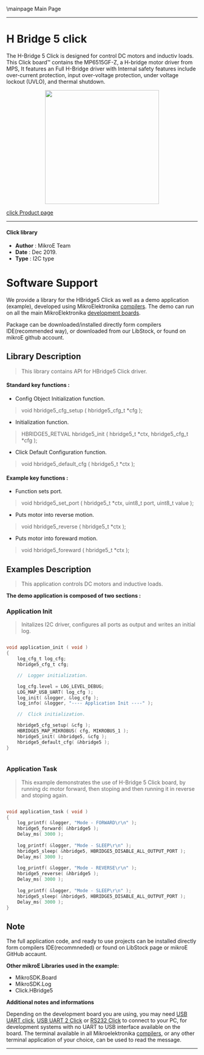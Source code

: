 \mainpage Main Page
 
 
---
# H Bridge 5 click

The H-Bridge 5 Click is designed for control DC motors and inductiv loads. This Click board™ contains the MP6515GF-Z, a H-bridge motor driver from MPS, It features an Full H-Bridge driver with Internal safety features include over-current protection, input over-voltage protection, under voltage lockout (UVLO), and thermal shutdown.

<p align="center">
  <img src="https://download.mikroe.com/images/click_for_ide/hbridge5_click.png" height=300px>
</p>

[click Product page](https://www.mikroe.com/h-bridge-5-click)

---


#### Click library 

- **Author**        : MikroE Team
- **Date**          : Dec 2019.
- **Type**          : I2C type


# Software Support

We provide a library for the HBridge5 Click 
as well as a demo application (example), developed using MikroElektronika 
[compilers](https://shop.mikroe.com/compilers). 
The demo can run on all the main MikroElektronika [development boards](https://shop.mikroe.com/development-boards).

Package can be downloaded/installed directly form compilers IDE(recommended way), or downloaded from our LibStock, or found on mikroE github account. 

## Library Description

> This library contains API for HBridge5 Click driver.

#### Standard key functions :

- Config Object Initialization function.
> void hbridge5_cfg_setup ( hbridge5_cfg_t *cfg ); 
 
- Initialization function.
> HBRIDGE5_RETVAL hbridge5_init ( hbridge5_t *ctx, hbridge5_cfg_t *cfg );

- Click Default Configuration function.
> void hbridge5_default_cfg ( hbridge5_t *ctx );


#### Example key functions :

- Function sets port.
> void hbridge5_set_port ( hbridge5_t *ctx, uint8_t port, uint8_t value );
 
- Puts motor into reverse motion.
> void hbridge5_reverse ( hbridge5_t *ctx );

- Puts motor into foreward motion.
> void hbridge5_foreward ( hbridge5_t *ctx );

## Examples Description

> This application controls DC motors and inductive loads.

**The demo application is composed of two sections :**

### Application Init 

> Initalizes I2C driver, configures all ports as output and writes an initial log.

```c

void application_init ( void )
{
    log_cfg_t log_cfg;
    hbridge5_cfg_t cfg;

    //  Logger initialization.

    log_cfg.level = LOG_LEVEL_DEBUG;
    LOG_MAP_USB_UART( log_cfg );
    log_init( &logger, &log_cfg );
    log_info( &logger, "---- Application Init ----" );

    //  Click initialization.

    hbridge5_cfg_setup( &cfg );
    HBRIDGE5_MAP_MIKROBUS( cfg, MIKROBUS_1 );
    hbridge5_init( &hbridge5, &cfg );
    hbridge5_default_cfg( &hbridge5 );
}
  
```

### Application Task

> This example demonstrates the use of H-Bridge 5 Click board, by running dc motor forward, then stoping and then running it in reverse and stoping again.

```c

void application_task ( void )
{
    log_printf( &logger, "Mode - FORWARD\r\n" );
    hbridge5_forward( &hbridge5 );
    Delay_ms( 3000 );
    
    log_printf( &logger, "Mode - SLEEP\r\n" );
    hbridge5_sleep( &hbridge5, HBRIDGE5_DISABLE_ALL_OUTPUT_PORT );
    Delay_ms( 3000 );
    
    log_printf( &logger, "Mode - REVERSE\r\n" );
    hbridge5_reverse( &hbridge5 );
    Delay_ms( 3000 );
    
    log_printf( &logger, "Mode - SLEEP\r\n" );
    hbridge5_sleep( &hbridge5, HBRIDGE5_DISABLE_ALL_OUTPUT_PORT );
    Delay_ms( 3000 );
}  

```

## Note

The full application code, and ready to use projects can be  installed directly form compilers IDE(recommneded) or found on LibStock page or mikroE GitHub accaunt.

**Other mikroE Libraries used in the example:** 

- MikroSDK.Board
- MikroSDK.Log
- Click.HBridge5

**Additional notes and informations**

Depending on the development board you are using, you may need 
[USB UART click](https://shop.mikroe.com/usb-uart-click), 
[USB UART 2 Click](https://shop.mikroe.com/usb-uart-2-click) or 
[RS232 Click](https://shop.mikroe.com/rs232-click) to connect to your PC, for 
development systems with no UART to USB interface available on the board. The 
terminal available in all Mikroelektronika 
[compilers](https://shop.mikroe.com/compilers), or any other terminal application 
of your choice, can be used to read the message.


---
